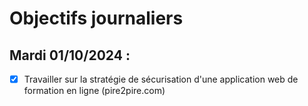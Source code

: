 # Objectifs journaliers

## Mardi 01/10/2024 :

- [X] Travailler sur la stratégie de sécurisation d'une application web de formation en ligne (pire2pire.com)

